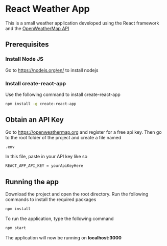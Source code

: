 # React Weather App #
This is a small weather application developed using the React framework and the [OpenWeatherMap API](https://openweathermap.org)

## Prerequisites ##
### Install Node JS
Go to https://nodejs.org/en/ to install nodejs

### Install create-react-app
Use the following command to install create-react-app
```bash
npm install -g create-react-app
```

## Obtain an API Key ##
Go to https://openweathermap.org and register for a free api key.
Then go to the root folder of the project and create a file named
```bash
.env
```
In this file, paste in your API key like so
```bash
REACT_APP_API_KEY = yourApiKeyHere
```

## Running the app ##

Download the project and open the root directory.
Run the following commands to install the required packages

```bash
npm install
```

To run the application, type the following command

```bash
npm start
```

The application will now be running on **localhost:3000**